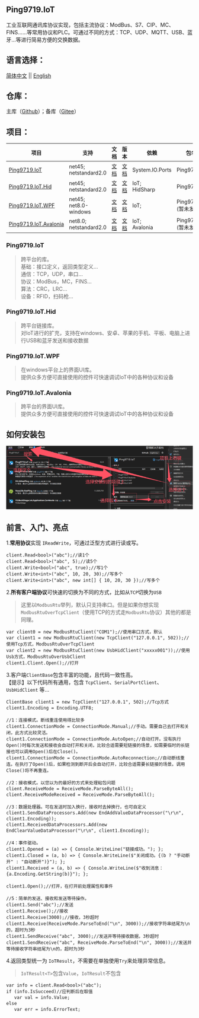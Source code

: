 ﻿## Ping9719.IoT
工业互联网通讯库协议实现，包括主流协议：ModBus、S7、CIP、MC、FINS......等常用协议和PLC。可通过不同的方式：TCP、UDP、MQTT、USB、蓝牙...等进行简易方便的交换数据。

## 语言选择：
[简体中文](README.md) || [English](README_en-US.md) 

## 仓库：
主库（[Github](https://github.com/ping9719/IoT)）；备库（[Gitee](https://gitee.com/ping9719/IoT)） 
 

## 项目：

| 项目     |  支持                      | 文档                                      | 版本                                     |依赖                  |包名（NuGet）                  |
|----------|----------------------------|-----------------------------------------------|----------------------------------------------|----------------------|-----------------------------|
| [Ping9719.IoT](#IoT)      | net45;</br>netstandard2.0  | [文档](Ping9719.IoT/docs/README.md)           |[文档](Ping9719.IoT/docs/VERSION.md)          | System.IO.Ports      |Ping9719.IoT                 |
| [Ping9719.IoT.Hid](#Hid)      | net45;</br>netstandard2.0  | [文档](Ping9719.IoT.Hid/docs/README.md)       |[文档](Ping9719.IoT.Hid/docs/VERSION.md)      | IoT;</br>HidSharp    |Ping9719.IoT.Hid             | 
| [Ping9719.IoT.WPF](#WPF)      | net45;</br>net8.0-windows  | [文档](Ping9719.IoT.WPF/docs/README.md)       |[文档](Ping9719.IoT.WPF/docs/VERSION.md)      | IoT;                 |Ping9719.IoT.WPF </br>(暂未发布)   | 
| [Ping9719.IoT.Avalonia](#Avalonia) | net8.0;</br>netstandard2.0 | [文档](Ping9719.IoT.Avalonia/docs/README.md)  |[文档](Ping9719.IoT.Avalonia/docs/VERSION.md) | IoT;</br>Avalonia    |Ping9719.IoT.Avalonia </br>(暂未发布) | 


### Ping9719.IoT  <a id="IoT"></a>
>跨平台的库。   
基础：接口定义，返回类型定义...   
通信：TCP，UDP，串口...   
协议：ModBus，MC，FINS...    
算法：CRC，LRC...    
设备：RFID，扫码枪...    


### Ping9719.IoT.Hid  <a id="Hid"></a>
>跨平台链接库。   
对IoT进行的扩充，支持在windows、安卓、苹果的手机、平板、电脑上进行USB和蓝牙发送和接收数据   

### Ping9719.IoT.WPF  <a id="WPF"></a>
>在windows平台上的界面UI库。   
提供众多方便可直接使用的控件可快速调试IoT中的各种协议和设备

### Ping9719.IoT.Avalonia  <a id="Avalonia"></a>
>跨平台的界面UI库。   
提供众多方便可直接使用的控件可快速调试IoT中的各种协议和设备

## 如何安装包
![](img/bao.png)

## 前言、入门、亮点
1.<b>常用协议</b>实现 `IReadWrite`，可通过泛型方式进行读或写。  
```CSharp
client.Read<bool>("abc");//读1个
client.Read<bool>("abc", 5);//读5个
client.Write<bool>("abc", true);//写1个
client.Write<int>("abc", 10, 20, 30);//写多个
client.Write<int>("abc", new int[] { 10, 20, 30 });//写多个
```

2.<b>所有客户端协议</b>可快速的切换为不同的方式，比如从`TCP`切换为`USB` 
> 这里以`ModbusRtu`举列，默认只支持串口。但是如果你想实现`ModbusRtuOverTcpClient`（使用TCP的方式走`ModbusRtu`协议）其他的都是同理。 

```CSharp
var client0 = new ModbusRtuClient("COM1");//使用串口方式，默认 
var client1 = new ModbusRtuClient(new TcpClient("127.0.0.1", 502));//使用Tcp方式，ModbusRtuOverTcpClient
var client2 = new ModbusRtuClient(new UsbHidClient("xxxxx001"));//使用Usb方式，ModbusRtuOverUsbClient
client1.Client.Open();//打开
```

3.客户端`ClientBase`包含丰富的功能，且代码一致性高。   
【提示】以下代码所有通用，包含 `TcpClient`、`SerialPortClient`、`UsbHidClient` 等...
```CSharp
ClientBase client1 = new TcpClient("127.0.0.1", 502);//Tcp方式
client1.Encoding = Encoding.UTF8;

//1：连接模式。断线重连使用得比较多
client1.ConnectionMode = ConnectionMode.Manual;//手动。需要自己去打开和关闭，此方式比较灵活。
client1.ConnectionMode = ConnectionMode.AutoOpen;//自动打开。没有执行Open()时每次发送和接收会自动打开和关闭，比较合适需要短链接的场景，如需要临时的长链接也可以调用Open()后在Close()。
client1.ConnectionMode = ConnectionMode.AutoReconnection;//自动断线重连。在执行了Open()后，如果检测到断开后会自动打开，比较合适需要长链接的场景。调用Close()将不再重连。

//2：接收模式。以您以为的最好的方式来处理粘包问题
client.ReceiveMode = ReceiveMode.ParseByteAll();
client.ReceiveModeReceived = ReceiveMode.ParseByteAll();

//3：数据处理器。可在发送时加入换行，接收时去掉换行，也可自定义
client1.SendDataProcessors.Add(new EndAddValueDataProcessor("\r\n", client1.Encoding));
client1.ReceivedDataProcessors.Add(new EndClearValueDataProcessor("\r\n", client1.Encoding));

//4：事件驱动。
client1.Opened = (a) => { Console.WriteLine("链接成功。"); };
client1.Closed = (a, b) => { Console.WriteLine($"关闭成功。{(b ? "手动断开" : "自动断开")}"); };
client1.Received = (a, b) => { Console.WriteLine($"收到消息：{a.Encoding.GetString(b)}"); };

client1.Open();//打开，在打开前处理属性和事件

//5：简单的发送、接收和发送等待操作。 
client1.Send("abc");//发送
client1.Receive();//接收
client1.Receive(3000);//接收，3秒超时
client1.Receive(ReceiveMode.ParseToEnd("\n", 3000));//接收字符串结尾为\n的，超时为3秒 
client1.SendReceive("abc", 3000);//发送并等待接收数据，3秒超时
client1.SendReceive("abc", ReceiveMode.ParseToEnd("\n", 3000));//发送并等待接收字符串结尾为\n的，超时为3秒 
```

4.返回类型统一为 `IoTResult`，不需要在单独使用`Try`来处理异常信息。
> `IoTResult<T>`包含`Value`，`IoTResult`不包含 
```CSharp
var info = client.Read<bool>("abc");
if (info.IsSucceed)//应判断后在取值
   var val = info.Value;
else
   var err = info.ErrorText;
```